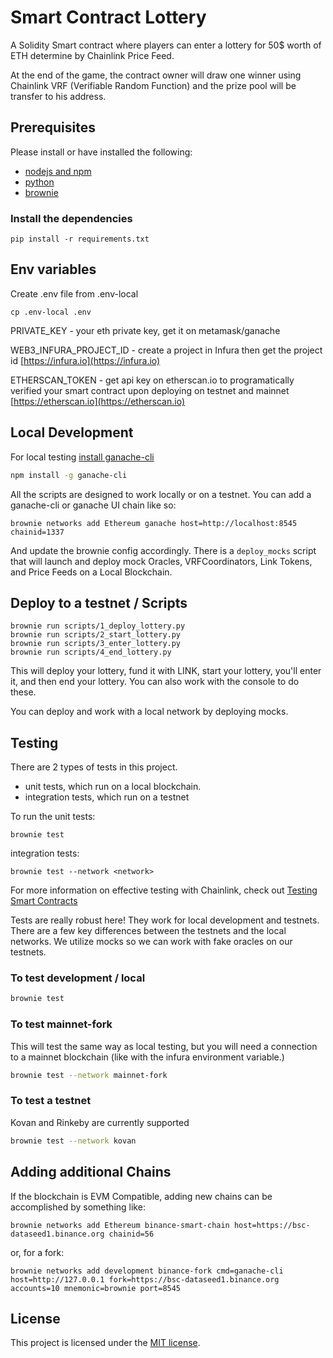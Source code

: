 # Smart Contract Lottery

A Solidity Smart contract where players can enter a lottery for 50$ worth of ETH determine by Chainlink Price Feed.

At the end of the game, the contract owner will draw one winner using Chainlink VRF (Verifiable Random Function) and the prize pool will be transfer to his address.

## Prerequisites

Please install or have installed the following:

- [nodejs and npm](https://nodejs.org/en/download/)
- [python](https://www.python.org/downloads/)
- [brownie](https://eth-brownie.readthedocs.io/en/stable/install.html)

### Install the dependencies

```
pip install -r requirements.txt
```

## Env variables

Create .env file from .env-local 

```
cp .env-local .env
```

PRIVATE_KEY - your eth private key, get it on metamask/ganache

WEB3_INFURA_PROJECT_ID - create a project in Infura then get the project id
[https://infura.io](https://infura.io)

ETHERSCAN_TOKEN -  get api key on etherscan.io to programatically verified your smart contract upon deploying on testnet and mainnet
[https://etherscan.io](https://etherscan.io)


## Local Development

For local testing [install ganache-cli](https://www.npmjs.com/package/ganache-cli)

```bash
npm install -g ganache-cli
```

All the scripts are designed to work locally or on a testnet. You can add a ganache-cli or ganache UI chain like so: 
```
brownie networks add Ethereum ganache host=http://localhost:8545 chainid=1337
```
And update the brownie config accordingly. There is a `deploy_mocks` script that will launch and deploy mock Oracles, VRFCoordinators, Link Tokens, and Price Feeds on a Local Blockchain. 


## Deploy to a testnet / Scripts

```
brownie run scripts/1_deploy_lottery.py
brownie run scripts/2_start_lottery.py
brownie run scripts/3_enter_lottery.py
brownie run scripts/4_end_lottery.py
```
This will deploy your lottery, fund it with LINK, start your lottery, you'll enter it, and then end your lottery. You can also work with the console to do these. 

You can deploy and work with a local network by deploying mocks. 

## Testing

There are 2 types of tests in this project. 

- unit tests, which run on a local blockchain.
- integration tests, which run on a testnet

To run the unit tests:
```
brownie test
```
integration tests:
```
brownie test --network <network>
```

For more information on effective testing with Chainlink, check out [Testing Smart Contracts](https://blog.chain.link/testing-chainlink-smart-contracts/)

Tests are really robust here! They work for local development and testnets. There are a few key differences between the testnets and the local networks. We utilize mocks so we can work with fake oracles on our testnets. 

### To test development / local
```bash
brownie test
```
### To test mainnet-fork
This will test the same way as local testing, but you will need a connection to a mainnet blockchain (like with the infura environment variable.)
```bash
brownie test --network mainnet-fork
```
### To test a testnet
Kovan and Rinkeby are currently supported
```bash
brownie test --network kovan
```

## Adding additional Chains

If the blockchain is EVM Compatible, adding new chains can be accomplished by something like:

```
brownie networks add Ethereum binance-smart-chain host=https://bsc-dataseed1.binance.org chainid=56
```
or, for a fork: 

```
brownie networks add development binance-fork cmd=ganache-cli host=http://127.0.0.1 fork=https://bsc-dataseed1.binance.org accounts=10 mnemonic=brownie port=8545
```

## License

This project is licensed under the [MIT license](LICENSE).
